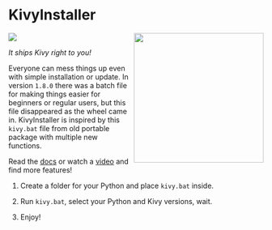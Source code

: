 KivyInstaller
=============

<img align="right" height="256" src="https://raw.githubusercontent.com/KeyWeeUsr/KivyInstaller/master/logo.png"/>

<a href="http://kivyinstaller.readthedocs.io/en/master/" target="_blank">
<img src="https://img.shields.io/badge/docs-master-brightgreen.svg" /></a>

_It ships Kivy right to you!_

Everyone can mess things up even with simple installation or update. In
version `1.8.0` there was a batch file for making things easier for beginners
or regular users, but this file disappeared as the wheel came in. KivyInstaller
is inspired by this `kivy.bat` file from old portable package with multiple new
functions.

Read the [docs](http://kivyinstaller.readthedocs.io/en/latest/) or watch a [video](https://youtu.be/ch_ILDBEaok) and find more features!

1. Create a folder for your Python and place `kivy.bat` inside.

2. Run `kivy.bat`, select your Python and Kivy versions, wait.

3. Enjoy!
